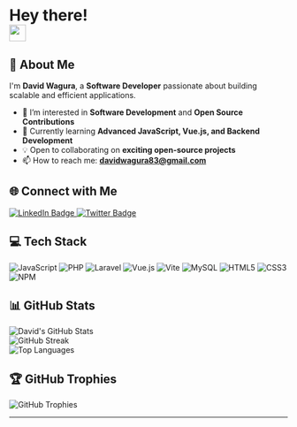 <h1>
  Hey there! <br>
  <img src="https://media.giphy.com/media/hvRJCLFzcasrR4ia7z/giphy.gif" width="30px"/>
</h1>

## 👋 About Me  
I'm **David Wagura**, a **Software Developer** passionate about building scalable and efficient applications.  

- 👀 I’m interested in **Software Development** and **Open Source Contributions**  
- 🌱 Currently learning **Advanced JavaScript, Vue.js, and Backend Development**  
- 💡 Open to collaborating on **exciting open-source projects**  
- 📫 How to reach me: **davidwagura83@gmail.com**  

## 🌐 Connect with Me  
<div id="badges">
  <a href="https://www.linkedin.com/in/davidwanjohi/">
    <img src="https://img.shields.io/badge/LinkedIn-blue?style=for-the-badge&logo=linkedin&logoColor=white" alt="LinkedIn Badge"/>
  </a>
  <a href="https://twitter.com/DavyWagura">
    <img src="https://img.shields.io/badge/X-blue?style=for-the-badge&logo=x&logoColor=white" alt="Twitter Badge"/>
  </a>
</div>  

## 💻 Tech Stack  
![JavaScript](https://img.shields.io/badge/javascript-%23323330.svg?style=for-the-badge&logo=javascript&logoColor=%23F7DF1E) ![PHP](https://img.shields.io/badge/php-%23777BB4.svg?style=for-the-badge&logo=php&logoColor=white) ![Laravel](https://img.shields.io/badge/laravel-%23FF2D20.svg?style=for-the-badge&logo=laravel&logoColor=white) ![Vue.js](https://img.shields.io/badge/vue.js-%2335495e.svg?style=for-the-badge&logo=vuedotjs&logoColor=%234FC08D) ![Vite](https://img.shields.io/badge/vite-%23646CFF.svg?style=for-the-badge&logo=vite&logoColor=white) ![MySQL](https://img.shields.io/badge/mysql-%2300000f.svg?style=for-the-badge&logo=mysql&logoColor=white) ![HTML5](https://img.shields.io/badge/html5-%23E34F26.svg?style=for-the-badge&logo=html5&logoColor=white) ![CSS3](https://img.shields.io/badge/css3-%231572B6.svg?style=for-the-badge&logo=css3&logoColor=white) ![NPM](https://img.shields.io/badge/NPM-%23CB3837.svg?style=for-the-badge&logo=npm&logoColor=white)

## 📊 GitHub Stats  
![David's GitHub Stats](https://github-readme-stats.vercel.app/api?username=davidwagura&theme=dark&hide_border=false&include_all_commits=true&count_private=true)  
![GitHub Streak](https://github-readme-streak-stats.herokuapp.com/?user=davidwagura&theme=dark&hide_border=false)  
![Top Languages](https://github-readme-stats.vercel.app/api/top-langs/?username=davidwagura&theme=dark&hide_border=false&include_all_commits=true&count_private=true&layout=compact)  

## 🏆 GitHub Trophies  
![GitHub Trophies](https://github-profile-trophy.vercel.app/?username=davidwagura&theme=radical&no-frame=false&no-bg=true&margin-w=4)  

---

<!---
davidwagura/davidwagura is a ✨ special ✨ repository because its `README.md` (this file) appears on your GitHub profile.
You can click the Preview link to take a look at your changes.
--->

